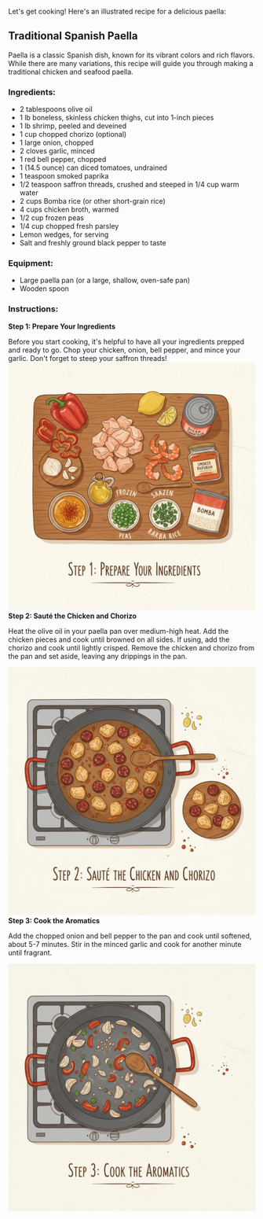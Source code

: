 Let's get cooking! Here's an illustrated recipe for a delicious paella:

## Traditional Spanish Paella

Paella is a classic Spanish dish, known for its vibrant colors and rich flavors. While there are many variations, this recipe will guide you through making a traditional chicken and seafood paella.

### Ingredients:

*   2 tablespoons olive oil
*   1 lb boneless, skinless chicken thighs, cut into 1-inch pieces
*   1 lb shrimp, peeled and deveined
*   1 cup chopped chorizo (optional)
*   1 large onion, chopped
*   2 cloves garlic, minced
*   1 red bell pepper, chopped
*   1 (14.5 ounce) can diced tomatoes, undrained
*   1 teaspoon smoked paprika
*   1/2 teaspoon saffron threads, crushed and steeped in 1/4 cup warm water
*   2 cups Bomba rice (or other short-grain rice)
*   4 cups chicken broth, warmed
*   1/2 cup frozen peas
*   1/4 cup chopped fresh parsley
*   Lemon wedges, for serving
*   Salt and freshly ground black pepper to taste

### Equipment:

*   Large paella pan (or a large, shallow, oven-safe pan)
*   Wooden spoon

### Instructions:

**Step 1: Prepare Your Ingredients**

Before you start cooking, it's helpful to have all your ingredients prepped and ready to go. Chop your chicken, onion, bell pepper, and mince your garlic. Don't forget to steep your saffron threads!
![image](example-image-2.png)**Step 2: Sauté the Chicken and Chorizo**

Heat the olive oil in your paella pan over medium-high heat. Add the chicken pieces and cook until browned on all sides. If using, add the chorizo and cook until lightly crisped. Remove the chicken and chorizo from the pan and set aside, leaving any drippings in the pan.

![image](example-image-4.png)**Step 3: Cook the Aromatics**

Add the chopped onion and bell pepper to the pan and cook until softened, about 5-7 minutes. Stir in the minced garlic and cook for another minute until fragrant.

![image](example-image-6.png)